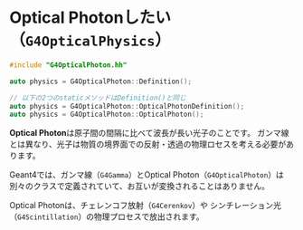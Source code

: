 # Optical Photonしたい（``G4OpticalPhysics``）

```cpp
#include "G4OpticalPhoton.hh"

auto physics = G4OpticalPhoton::Definition();

// 以下の2つのstaticメソッドはDefinition()と同じ
auto physics = G4OpticalPhoton::OpticalPhotonDefinition();
auto physics = G4OpticalPhoton::OpticalPhoton();
```

**Optical Photon**は原子間の間隔に比べて波長が長い光子のことです。
ガンマ線とは異なり、光子は物質の境界面での反射・透過の物理ロセスを考える必要があります。

Geant4では、ガンマ線（``G4Gamma``）とOptical Photon（``G4OpticalPhoton``）は別々のクラスで定義されていて、お互いが変換されることはありません。

Optical Photonは、チェレンコフ放射（``G4Cerenkov``）や
シンチレーション光（``G4Scintillation``）の物理プロセスで放出されます。
